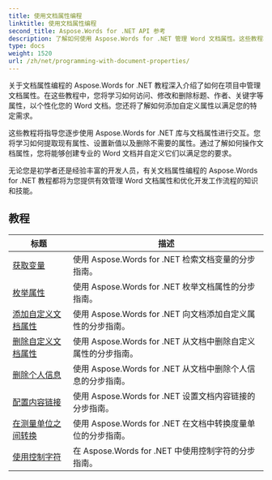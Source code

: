 ```yaml
---
title: 使用文档属性编程
linktitle: 使用文档属性编程
second_title: Aspose.Words for .NET API 参考
description: 了解如何使用 Aspose.Words for .NET 管理 Word 文档属性。这些教程将带您了解各种功能，例如读取和写入属性、自定义默认属性。
type: docs
weight: 1520
url: /zh/net/programming-with-document-properties/
---
```

关于文档属性编程的 Aspose.Words for .NET 教程深入介绍了如何在项目中管理文档属性。在这些教程中，您将学习如何访问、修改和删除标题、作者、关键字等属性，以个性化您的 Word 文档。您还将了解如何添加自定义属性以满足您的特定需求。

这些教程将指导您逐步使用 Aspose.Words for .NET 库与文档属性进行交互。您将学习如何提取现有属性、设置新值以及删除不需要的属性。通过了解如何操作文档属性，您将能够创建专业的 Word 文档并自定义它们以满足您的要求。

无论您是初学者还是经验丰富的开发人员，有关文档属性编程的 Aspose.Words for .NET 教程都将为您提供有效管理 Word 文档属性和优化开发工作流程的知识和技能。

 ## 教程
| 标题 | 描述 |
| --- | --- |
| [获取变量](./get-variables/) | 使用 Aspose.Words for .NET 检索文档变量的分步指南。 |
| [枚举属性](./enumerate-properties/) | 使用 Aspose.Words for .NET 枚举文档属性的分步指南。 |
| [添加自定义文档属性](./add-custom-document-properties/) | 使用 Aspose.Words for .NET 向文档添加自定义属性的分步指南。 |
| [删除自定义文档属性](./remove-custom-document-properties/) | 使用 Aspose.Words for .NET 从文档中删除自定义属性的分步指南。 |
| [删除个人信息](./remove-personal-information/) | 使用 Aspose.Words for .NET 从文档中删除个人信息的分步指南。 |
| [配置内容链接](./configuring-link-to-content/) | 使用 Aspose.Words for .NET 设置文档内容链接的分步指南。 |
| [在测量单位之间转换](./convert-between-measurement-units/) | 使用 Aspose.Words for .NET 在文档中转换度量单位的分步指南。 |
| [使用控制字符](./use-control-characters/) | 在 Aspose.Words for .NET 中使用控制字符的分步指南。 |